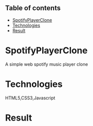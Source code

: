 ## Table of contents
* [SpotifyPlayerClone](#general-info)
* [Technologies](#technologies)
* [Result](#result)

# SpotifyPlayerClone

A simple web spotify music player clone

# Technologies

HTML5,CSS3,Javascript

# Result

